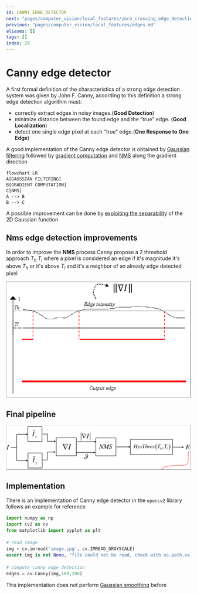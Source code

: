 ```yaml
---
id: CANNY_EDGE_DETECTOR
next: "pages/computer_vision/local_features/zero_crossing_edge_detection.md"
previous: "pages/computer_vision/local_features/edges.md"
aliases: []
tags: []
index: 29
---
```


# Canny edge detector

A first formal definition of the characteristics of a strong edge detection system was given by John F. Canny, according to this definition a strong edge detection algorithm must:

-  correctly extract edges in noisy images.(**Good Detection**)
-  minimize distance between the found edge and the “true” edge. (**Good Localization**)
-  detect one single edge pixel at each “true” edge.(**One Response to One Edge**)

A good implementation of the Canny edge detector is obtained by [Gaussian filtering](pages/computer_vision/image_filtering/gaussian_filter.md) followed by [gradient computation](pages/computer_vision/local_features/edges.md#GRADIENT_APPROXIMATION) and [NMS](pages/computer_vision/local_features/edges.md#non_maxima_supression_(nms)) along the gradient direction

```mermaid
flowchart LR
A[GAUSSIAN FILTERING]
B[GRADIENT COMPUTATION]
C[NMS]
A --> B
B --> C
```

A possible improvement can be done by [exploiting the separability](pages/computer_vision/image_filtering/gaussian_filter.md#exploiting_separability_to_improve_performance) of the 2D Gaussian function

## Nms edge detection improvements

In order to improve the **NMS** process Canny propose a 2 threshold approach $T_h$ $T_l$ where a pixel is considered an edge if it's magnitude it's above $T_h$ or it's above $T_l$ and it's a neighbor of an already edge detected pixel

![](assets/computer_vision/Pasted_image_20240309145141.png)

## Final pipeline

![](assets/computer_vision/Pasted_image_20240309145554.png)

## Implementation

There is an implementation of Canny edge detector in the `opencv2` library follows an example for reference

```python
import numpy as np
import cv2 as cv
from matplotlib import pyplot as plt

# read image
img = cv.imread('image.jpg', cv.IMREAD_GRAYSCALE)
assert img is not None, "file could not be read, check with os.path.exists()"

# compute canny edge detection
edges = cv.Canny(img,100,200)
```

This implementation does not perform [Gaussian smoothing](pages/computer_vision/image_filtering/gaussian_filter.md) before
